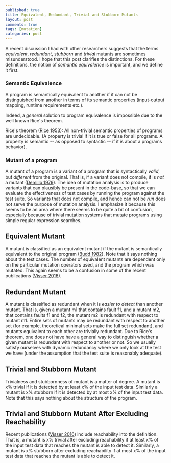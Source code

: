 ```yaml
---
published: true
title: Equivalent, Redundant, Trivial and Stubborn Mutants
layout: post
comments: true
tags: [mutation]
categories: post
---
```


A recent discussion I had with other researchers suggests that the
terms *equivalent*, *redundant*, *stubborn* and *trivial* mutants
are sometimes misunderstood. I hope that this post clarifies the distinctions.
For these definitions, the notion of *semantic equivalence* is important, and we define it first.

### Semantic Equivalence

A program is semantically equivalent to another if it can not be distinguished from another in terms of its semantic properties (input-output mapping, runtime requirements etc.).

Indeed, a *general* solution to program equivalence is impossible due to the well known Rice's theorem.

Rice's theorem ([Rice 1953](/references#rice1953classes)): All non-trivial semantic properties of programs are undecidable. (A property is trivial if it is true or false for all programs. A property is semantic -- as opposed to syntactic -- if it is about a programs behavior).

### Mutant of a program

A mutant of a program is a variant of a program that is syntactically *valid*, but *different* from the original. That is, if a variant does not compile, it is *not* a mutant ([Demillo 1979](/references#demillo1979program)). The idea of mutation analysis is to produce variants that can plausibly be present in the code-base, so that we can evaluate the effectiveness of test cases by running the program against the test suite. So variants that does not compile, and hence can not be *run* does not serve the purpose of mutation analysis. I emphasize it because this seems to be an area where there seems to be quite a bit of confusion, especially because of trivial mutation systems that mutate programs using simple regular expression searches.

## Equivalent Mutant

A mutant is classified as an equivalent mutant if the mutant is semantically equivalent to the original program ([Budd 1982](/references#budd1982two)). Note that it says nothing about the test cases. The number of equivalent mutants are dependent only on the particular mutation operators used, and the program which was mutated. This again seems to be a confusion in some of the recent publications ([Visser 2016](/references#visser2016what)).

## Redundant Mutant

A mutant is classified as redundant when it is *easier to detect* than another mutant. That is, given a mutant m1 that contains fault f1, and a mutant m2, that contains faults f1 and f2, the mutant m2 is redundant with respect to mutant m1. Entire sets of mutants may be redundant with respect to another set (for example, theoretical minimal sets make the full set redundant), and mutants equivalent to each other are trivially redundant. Due to Rice's theorem, one does not have have a general way to distinguish whether a given mutant is redundant with respect to another or not. So we usually satisfy ourselves with dynamic redundancy where we only look at the test we have (under the assumption that the test suite is reasonably adequate).

## Trivial and Stubborn Mutant

Trivialness and stubbornness of mutant is a matter of degree. A mutant is x% trivial if it is detected by at least x% of the input test data. Similarly a mutant is x% stubborn if it is detected by at most x% of the input test data.
Note that this says nothing about the structure of the program.


## Trivial and Stubborn Mutant After Excluding Reachability

Recent publications ([Visser 2016](/references#visser2016what)) include reachability into the definition. That is, a mutant is x% trivial after excluding reachability if at least x% of the input test data that reaches the mutant is able to detect it. Similarly, a mutant is x% stubborn after excluding reachability if at most x% of the input test data that reaches the mutant is able to detect it.

